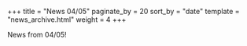 +++
title = "News 04/05"
paginate_by = 20
sort_by = "date"
template = "news_archive.html"
weight = 4
+++

News from 04/05!

